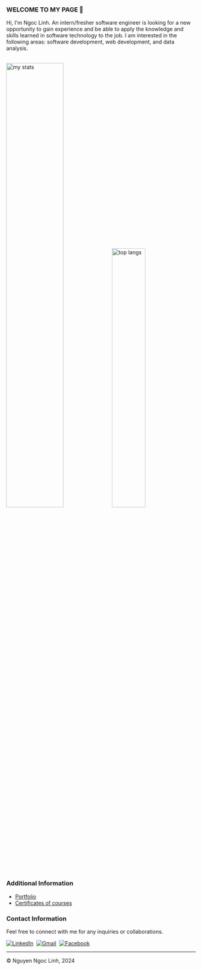 <!-- Intro -->
### WELCOME TO MY PAGE 👋
Hi, I'm Ngoc Linh. An intern/fresher software engineer is looking for a new opportunity to gain experience and be able to apply the knowledge and skills learned in software technology to the job. I am interested in the following areas: software development, web development, and data analysis.

<!-- Dashboard -->
<br>
<div display="flex">
  <img alt="my stats" width="55%" src="https://github-readme-stats.vercel.app/api?username=liniio&theme=default&show_icons=true" />
  <img alt="top langs" width="42%" src="https://github-readme-stats.vercel.app/api/top-langs/?username=liniio&layout=compact" />
</div>

<!-- More information -->
### Additional Information
- [Portfolio](https://nguyenngoclinh.netlify.app/)
- [Certificates of courses](https://github.com/liniio/certifications)

<!-- Contact -->
### Contact Information

Feel free to connect with me for any inquiries or collaborations.

<p>
  <a href="https://www.linkedin.com/in/linhin/"><img src="https://img.shields.io/badge/Linkedin-0A66C2?style=for-the-badge&logo=linkedin" alt="LinkedIn" /></a>&nbsp;
  <a href="mailto:ngoclinh.workcontact@gmail.com"><img src="https://img.shields.io/badge/Gmail-EA4335?style=for-the-badge&logo=gmail&logoColor=white" alt="Gmail"/></a>&nbsp;
  <a href="https://www.facebook.com/liz.profile"><img src="https://img.shields.io/badge/Facebook-0866FF?style=for-the-badge&logo=facebook" alt="Facebook"/></a>&nbsp;
</p>

---

© Nguyen Ngoc Linh, 2024
